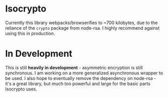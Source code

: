 # Isocrypto

Currently this library webpacks/browserifies to ~700 kilobytes, due to the reliance of the `crypto` package from node-rsa.  I highly recommend against using this in production.

# In Development

This is still **heavily in development** - asymmetric encryption is still synchronous.  I am working on a more generalized asynchronous wrapper to be used.  I also hope to eventually remove the dependency on node-rsa - it's a great library, but much too powerful and large for the basic parts Isocrypto uses.
